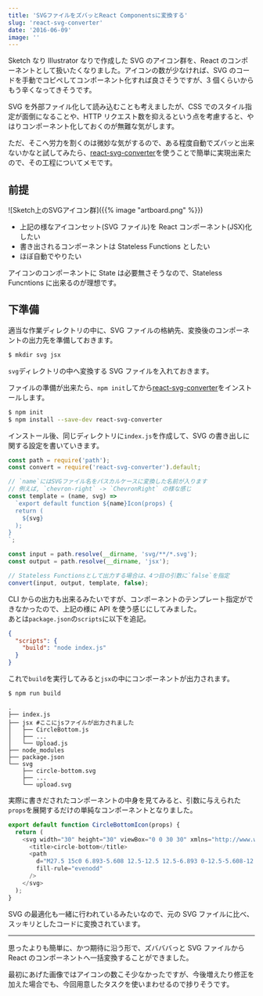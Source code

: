 ```yaml
---
title: 'SVGファイルをズバッとReact Componentsに変換する'
slug: 'react-svg-converter'
date: '2016-06-09'
image: ''
---
```


Sketch なり Illustrator なりで作成した SVG のアイコン群を、React のコンポーネントとして扱いたくなりました。アイコンの数が少なければ、SVG のコードを手動でコピペしてコンポーネント化すれば良さそうですが、3 個くらいからもう辛くなってきそうです。

SVG を外部ファイル化して読み込むことも考えましたが、CSS でのスタイル指定が面倒になることや、HTTP リクエスト数を抑えるという点を考慮すると、やはりコンポーネント化しておくのが無難な気がします。

ただ、そこへ労力を割くのは微妙な気がするので、ある程度自動でズバッと出来ないかなと試してみたら、[react-svg-converter](https://www.npmjs.com/package/react-svg-converter)を使うことで簡単に実現出来たので、その工程についてメモです。

## 前提

![Sketch上のSVGアイコン群]({{% image "artboard.png" %}})

- 上記の様なアイコンセット(SVG ファイル)を React コンポーネント(JSX)化したい
- 書き出されるコンポーネントは Stateless Functions としたい
- ほぼ自動でやりたい

アイコンのコンポーネントに State は必要無さそうなので、Stateless Funcntions に出来るのが理想です。

## 下準備

適当な作業ディレクトリの中に、SVG ファイルの格納先、変換後のコンポーネントの出力先を準備しておきます。

```bash
$ mkdir svg jsx
```

`svg`ディレクトリの中へ変換する SVG ファイルを入れておきます。

ファイルの準備が出来たら、`npm init`してから[react-svg-converter](https://www.npmjs.com/package/react-svg-converter)をインストールします。

```bash
$ npm init
$ npm install --save-dev react-svg-converter
```

インストール後、同じディレクトリに`index.js`を作成して、SVG の書き出しに関する設定を書いていきます。

```javascript:index.js
const path = require('path');
const convert = require('react-svg-converter').default;

// `name`にはSVGファイル名をパスカルケースに変換した名前が入ります
// 例えば, `chevron-right` -> `ChevronRight` の様な感じ
const template = (name, svg) =>
  `export default function ${name}Icon(props) {
  return (
    ${svg}
  );
}
`;

const input = path.resolve(__dirname, 'svg/**/*.svg');
const output = path.resolve(__dirname, 'jsx');

// Stateless Functionsとして出力する場合は、4つ目の引数に`false`を指定
convert(input, output, template, false);
```

CLI からの出力も出来るみたいですが、コンポーネントのテンプレート指定ができなかったので、上記の様に API を使う感じにしてみました。  
あとは`package.json`の`scripts`に以下を追記。

```json:package.json
{
  "scripts": {
    "build": "node index.js"
  }
}
```

これで`build`を実行してみると`jsx`の中にコンポーネントが出力されます。

```bash
$ npm run build
```

```text:results
.
├── index.js
├── jsx #ここにjsファイルが出力されました
│   ├── CircleBottom.js
│   ├── ...
│   └── Upload.js
├── node_modules
├── package.json
└── svg
    ├── circle-bottom.svg
    ├── ...
    └── upload.svg
```

実際に書きだされたコンポーネントの中身を見てみると、引数に与えられた`props`を展開するだけの単純なコンポーネントとなりました。

```javascript
export default function CircleBottomIcon(props) {
  return (
    <svg width="30" height="30" viewBox="0 0 30 30" xmlns="http://www.w3.org/2000/svg" {...props}>
      <title>circle-bottom</title>
      <path
        d="M27.5 15c0 6.893-5.608 12.5-12.5 12.5-6.893 0-12.5-5.608-12.5-12.5C2.5 8.107 8.108 2.5 15 2.5c6.893 0 12.5 5.608 12.5 12.5zm2.5 0c0-8.284-6.716-15-15-15C6.716 0 0 6.716 0 15c0 8.284 6.716 15 15 15 8.284 0 15-6.716 15-15zm-15 2.5l-5.625-5.625-1.875 1.91L15 21.25l7.5-7.466-1.875-1.91L15 17.5z"
        fill-rule="evenodd"
      />
    </svg>
  );
}
```

SVG の最適化も一緒に行われているみたいなので、元の SVG ファイルに比べ、スッキリとしたコードに変換されています。

---

思ったよりも簡単に、かつ期待に沿う形で、ズバババっと SVG ファイルから React のコンポーネントへ一括変換することができました。

最初にあげた画像ではアイコンの数こそ少なかったですが、今後増えたり修正を加えた場合でも、今回用意したタスクを使いまわせるので捗りそうです。
